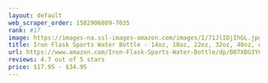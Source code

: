 ```yaml
---
layout: default 
﻿web_scraper_order: 1582906809-7035
rank: #17
image: https://images-na.ssl-images-amazon.com/images/I/71JlIDjIhGL.jpg
title: Iron Flask Sports Water Bottle - 14oz, 18oz, 22oz, 32oz, 40oz, or 64oz, 3 Lids (Straw Lid), Vacuum…
url: https://www.amazon.com/Iron-Flask-Sports-Water-Bottle/dp/B07XBG3YCV/ref=zg_mw_sporting-goods_17?_encoding=UTF8&psc=1&refRID=2VTEBFM0FKHWWGSXP9AH
reviews: 4.7 out of 5 stars
price: $17.95 - $34.95
---
```

